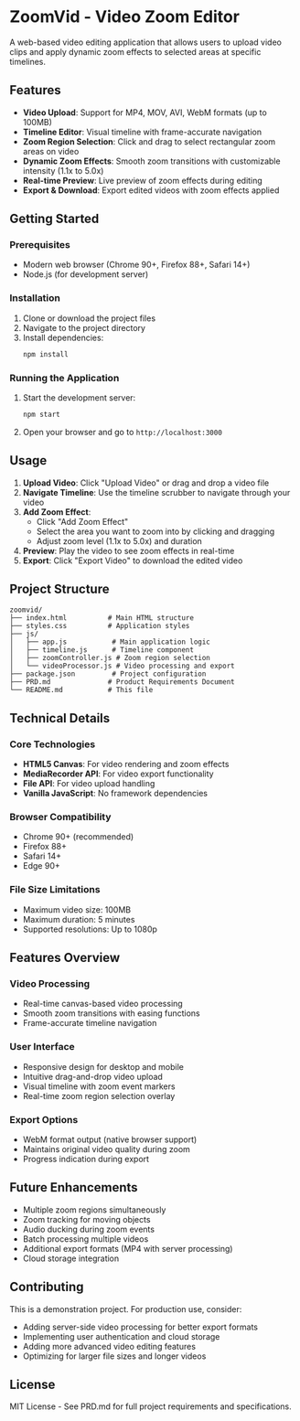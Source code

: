 # ZoomVid - Video Zoom Editor

A web-based video editing application that allows users to upload video clips and apply dynamic zoom effects to selected areas at specific timelines.

## Features

- **Video Upload**: Support for MP4, MOV, AVI, WebM formats (up to 100MB)
- **Timeline Editor**: Visual timeline with frame-accurate navigation
- **Zoom Region Selection**: Click and drag to select rectangular zoom areas on video
- **Dynamic Zoom Effects**: Smooth zoom transitions with customizable intensity (1.1x to 5.0x)
- **Real-time Preview**: Live preview of zoom effects during editing
- **Export & Download**: Export edited videos with zoom effects applied

## Getting Started

### Prerequisites

- Modern web browser (Chrome 90+, Firefox 88+, Safari 14+)
- Node.js (for development server)

### Installation

1. Clone or download the project files
2. Navigate to the project directory
3. Install dependencies:
   ```bash
   npm install
   ```

### Running the Application

1. Start the development server:
   ```bash
   npm start
   ```
2. Open your browser and go to `http://localhost:3000`

## Usage

1. **Upload Video**: Click "Upload Video" or drag and drop a video file
2. **Navigate Timeline**: Use the timeline scrubber to navigate through your video
3. **Add Zoom Effect**:
   - Click "Add Zoom Effect"
   - Select the area you want to zoom into by clicking and dragging
   - Adjust zoom level (1.1x to 5.0x) and duration
4. **Preview**: Play the video to see zoom effects in real-time
5. **Export**: Click "Export Video" to download the edited video

## Project Structure

```
zoomvid/
├── index.html          # Main HTML structure
├── styles.css          # Application styles
├── js/
│   ├── app.js           # Main application logic
│   ├── timeline.js      # Timeline component
│   ├── zoomController.js # Zoom region selection
│   └── videoProcessor.js # Video processing and export
├── package.json         # Project configuration
├── PRD.md              # Product Requirements Document
└── README.md           # This file
```

## Technical Details

### Core Technologies
- **HTML5 Canvas**: For video rendering and zoom effects
- **MediaRecorder API**: For video export functionality
- **File API**: For video upload handling
- **Vanilla JavaScript**: No framework dependencies

### Browser Compatibility
- Chrome 90+ (recommended)
- Firefox 88+
- Safari 14+
- Edge 90+

### File Size Limitations
- Maximum video size: 100MB
- Maximum duration: 5 minutes
- Supported resolutions: Up to 1080p

## Features Overview

### Video Processing
- Real-time canvas-based video processing
- Smooth zoom transitions with easing functions
- Frame-accurate timeline navigation

### User Interface
- Responsive design for desktop and mobile
- Intuitive drag-and-drop video upload
- Visual timeline with zoom event markers
- Real-time zoom region selection overlay

### Export Options
- WebM format output (native browser support)
- Maintains original video quality during zoom
- Progress indication during export

## Future Enhancements

- Multiple zoom regions simultaneously
- Zoom tracking for moving objects
- Audio ducking during zoom events
- Batch processing multiple videos
- Additional export formats (MP4 with server processing)
- Cloud storage integration

## Contributing

This is a demonstration project. For production use, consider:
- Adding server-side video processing for better export formats
- Implementing user authentication and cloud storage
- Adding more advanced video editing features
- Optimizing for larger file sizes and longer videos

## License

MIT License - See PRD.md for full project requirements and specifications.